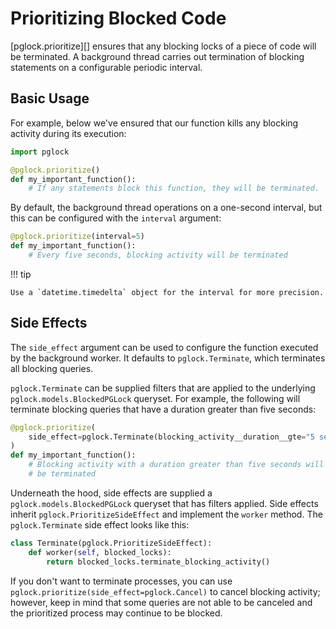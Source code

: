 # Prioritizing Blocked Code

[pglock.prioritize][] ensures that any blocking locks of a piece of code will be terminated. A background thread carries out termination of blocking statements on a configurable periodic interval.

## Basic Usage

For example, below we've ensured that our function kills any blocking activity during its execution:

```python
import pglock

@pglock.prioritize()
def my_important_function():
    # If any statements block this function, they will be terminated.
```

By default, the background thread operations on a one-second interval, but this can be configured with the `interval` argument:

```python
@pglock.prioritize(interval=5)
def my_important_function():
    # Every five seconds, blocking activity will be terminated
```

!!! tip

    Use a `datetime.timedelta` object for the interval for more precision.

## Side Effects

The `side_effect` argument can be used to configure the function executed by the background worker. It defaults to `pglock.Terminate`, which terminates all blocking queries.

`pglock.Terminate` can be supplied filters that are applied to the underlying `pglock.models.BlockedPGLock` queryset. For example, the following will terminate blocking queries that have a duration greater than five seconds:

```python
@pglock.prioritize(
    side_effect=pglock.Terminate(blocking_activity__duration__gte="5 seconds")
)
def my_important_function():
    # Blocking activity with a duration greater than five seconds will
    # be terminated
```

Underneath the hood, side effects are supplied a `pglock.models.BlockedPGLock` queryset that has filters applied. Side effects inherit `pglock.PrioritizeSideEffect` and implement the `worker` method. The `pglock.Terminate` side effect looks like this:

```python
class Terminate(pglock.PrioritizeSideEffect):
    def worker(self, blocked_locks):
        return blocked_locks.terminate_blocking_activity()
```

If you don't want to terminate processes, you can use `pglock.prioritize(side_effect=pglock.Cancel)` to cancel blocking activity; however, keep in mind that some queries are not able to be canceled and the prioritized process may continue to be blocked.
